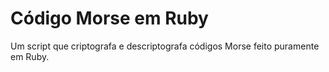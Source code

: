 # Código Morse em Ruby
Um script que criptografa e descriptografa códigos Morse feito puramente em Ruby.
